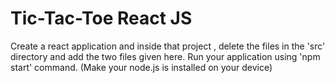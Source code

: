 # Tic-Tac-Toe React JS

Create a react application and inside that project , delete the files in the 'src' directory and add the two files given here.
Run your application using 'npm start' command. (Make your node.js is installed on your device)
